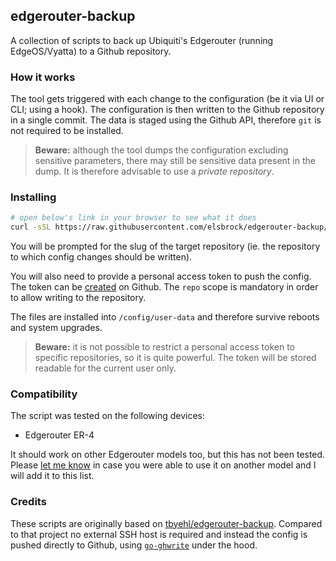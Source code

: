 ## edgerouter-backup

A collection of scripts to back up Ubiquiti's Edgerouter (running EdgeOS/Vyatta) to a Github repository.

### How it works

The tool gets triggered with each change to the configuration (be it via UI or CLI; using a hook). The configuration is then written to the Github repository in a single commit. The data is staged using the Github API, therefore `git` is not required to be installed.

> **Beware:** although the tool dumps the configuration excluding sensitive parameters, there may still be sensitive data present in the dump. It is therefore advisable to use a *private repository*.

### Installing

```sh
# open below's link in your browser to see what it does
curl -sSL https://raw.githubusercontent.com/elsbrock/edgerouter-backup/master/install.sh | sh
```

You will be prompted for the slug of the target repository (ie. the repository to which config changes should be written).

You will also need to provide a personal access token to push the config. The token can be [created](https://github.com/settings/tokens) on Github. The `repo` scope is mandatory in order to allow writing to the repository. 

The files are installed into `/config/user-data` and therefore survive reboots and system upgrades.

> **Beware:** it is not possible to restrict a personal access token to specific repositories, so it is quite powerful. The token will be stored readable for the current user only.

### Compatibility

The script was tested on the following devices:

* Edgerouter ER-4

It should work on other Edgerouter models too, but this has not been tested. Please [let me know](https://github.com/elsbrock/edgerouter-backup/edit/gh-pages/index.md) in case you were able to use it on another model and I will add it to this list.

### Credits

These scripts are originally based on [tbyehl/edgerouter-backup](https://github.com/tbyehl/edgerouter-backup). Compared to that project no external SSH host is required and instead the config is pushed directly to Github, using [`go-ghwrite`](https://github.com/elsbrock/go-ghwrite) under the hood.
